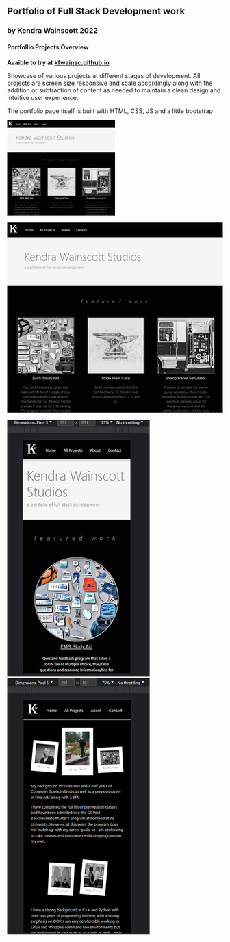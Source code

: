 ## Portfolio of Full Stack Development work

### by Kendra Wainscott 2022

#### Portfollio Projects Overview

**Avaible to try at [kfwainsc.github.io](https://kfwainsc.github.io/ "portfolio page hosted and updated through gitpages")**

Showcase of various projects at different stages of development.
All projects are screen size responsive and scale accordingly along with the addition or subtraction of content as needed to maintain a clean design and intuitive user experience.

The portfolio page itself is built with HTML, CSS, JS and a little bootstrap

<img src="/images/landingPagePreview.jpg" width=50% height=50%>

![Desktop Screen shot preview of landing page](/images/landingPagePreview.jpg "Desktop Landing Page Screenshot")

![Mobile Screen shot preview of landing page](/images/landingPagePreviewMOBILE.jpg "Mobile Landing Page Screenshot")
![Mobile Screen shot preview of landing page](/images/landingPagePreviewMOBILE2.png "Mobile Landing Page Screenshot")
